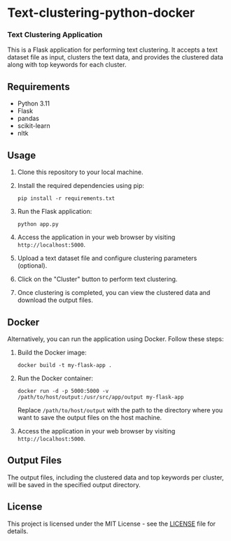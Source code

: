 # Text-clustering-python-docker

### Text Clustering Application

This is a Flask application for performing text clustering. It accepts a text dataset file as input, clusters the text data, and provides the clustered data along with top keywords for each cluster.

## Requirements

- Python 3.11
- Flask
- pandas
- scikit-learn
- nltk

## Usage

1. Clone this repository to your local machine.

2. Install the required dependencies using pip:

    ```
    pip install -r requirements.txt
    ```

3. Run the Flask application:

    ```
    python app.py
    ```

4. Access the application in your web browser by visiting `http://localhost:5000`.

5. Upload a text dataset file and configure clustering parameters (optional).

6. Click on the "Cluster" button to perform text clustering.

7. Once clustering is completed, you can view the clustered data and download the output files.

## Docker

Alternatively, you can run the application using Docker. Follow these steps:

1. Build the Docker image:

    ```
    docker build -t my-flask-app .
    ```

2. Run the Docker container:

    ```
    docker run -d -p 5000:5000 -v /path/to/host/output:/usr/src/app/output my-flask-app
    ```

    Replace `/path/to/host/output` with the path to the directory where you want to save the output files on the host machine.

3. Access the application in your web browser by visiting `http://localhost:5000`.

## Output Files

The output files, including the clustered data and top keywords per cluster, will be saved in the specified output directory.

## License

This project is licensed under the MIT License - see the [LICENSE](LICENSE) file for details.
